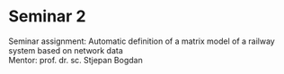 # Seminar 2

Seminar assignment: Automatic definition of a matrix model of a railway system based on network data                                                                      
Mentor: prof. dr. sc. Stjepan Bogdan
